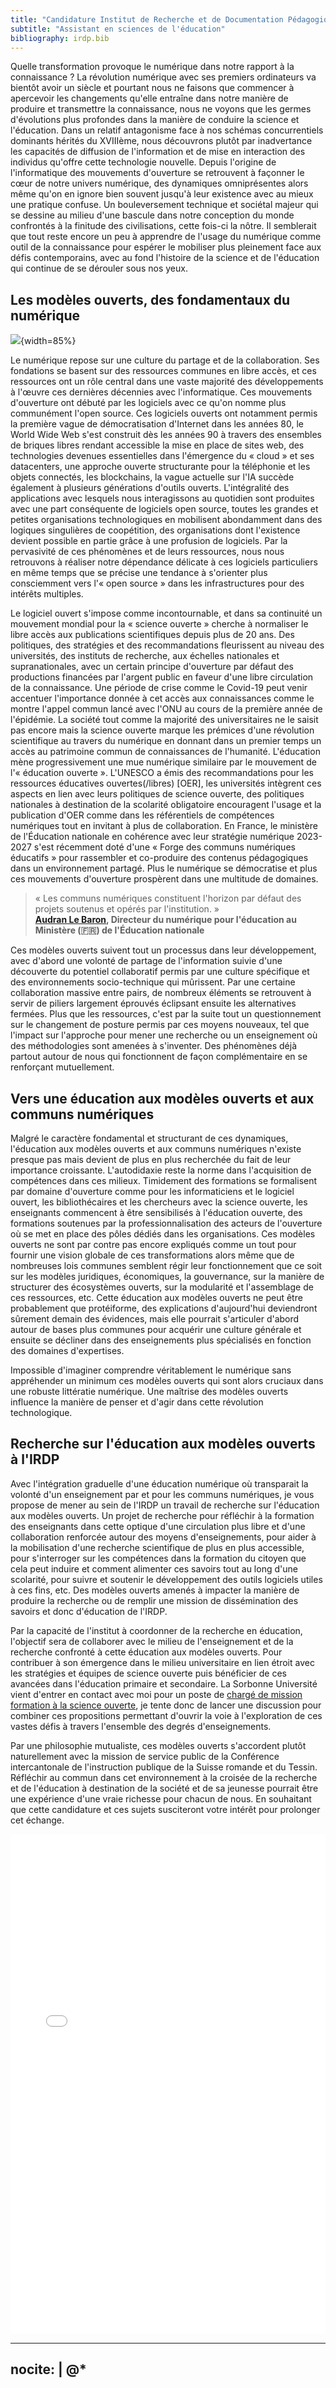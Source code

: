 ```yaml
---
title: "Candidature Institut de Recherche et de Documentation Pédagogique"
subtitle: "Assistant en sciences de l'éducation"
bibliography: irdp.bib
---
```


Quelle transformation provoque le numérique dans notre rapport à la connaissance ? La révolution numérique avec ses
premiers ordinateurs va bientôt avoir un siècle et pourtant nous ne faisons que commencer à apercevoir les changements
qu'elle entraîne dans notre manière de produire et transmettre la connaissance, nous ne voyons que les germes d'évolutions plus profondes
dans la manière de conduire la science et l'éducation. Dans un relatif antagonisme face à nos schémas concurrentiels dominants hérités du
XVIIIème, nous découvrons plutôt par inadvertance les capacités de diffusion de l'information et de mise en interaction
des individus qu'offre cette technologie nouvelle. Depuis l'origine de l'informatique des mouvements d'ouverture se
retrouvent à façonner le cœur de notre univers numérique, des dynamiques omniprésentes alors même qu'on en
ignore bien souvent jusqu'à leur existence avec au mieux une pratique confuse. Un bouleversement technique et sociétal 
majeur qui se dessine au milieu d'une bascule dans notre conception du monde confrontés à la finitude des civilisations, cette fois-ci la nôtre.
Il semblerait que tout reste encore un peu à apprendre de l'usage du numérique comme outil de la connaissance pour
espérer le mobiliser plus pleinement face aux défis contemporains, avec au fond l'histoire de la science et de
l'éducation qui continue de se dérouler sous nos yeux. 

## Les modèles ouverts, des fondamentaux du numérique

![](https://raw.githubusercontent.com/Open-Models/Base/refs/heads/main/images/open-models.png){width=85%}

Le numérique repose sur une culture du partage et de la collaboration. Ses fondations se basent sur des ressources communes en libre accès,
et ces ressources ont un rôle central dans une vaste majorité des développements à l'œuvre ces dernières décennies avec l'informatique. Ces
mouvements d'ouverture ont débuté par les logiciels avec ce qu'on nomme plus communément l'open source. Ces logiciels
ouverts ont notamment permis la première vague de démocratisation d'Internet dans les années 80, le World Wide Web s'est construit
dès les années 90 à travers des ensembles de briques libres rendant accessible la mise en place de sites web, des technologies devenues essentielles
dans l'émergence du « cloud » et ses datacenters, une approche ouverte structurante pour la téléphonie et les objets connectés, les blockchains,
la vague actuelle sur l'IA succède également à plusieurs générations d'outils ouverts. L'intégralité des applications avec
lesquels nous interagissons au quotidien sont produites avec une part conséquente de logiciels open source,
toutes les grandes et petites organisations technologiques en mobilisent abondamment dans des logiques singulières de coopétition, des organisations
dont l'existence devient possible en partie grâce à une profusion de logiciels. Par la pervasivité de ces phénomènes et de leurs ressources,
nous nous retrouvons à réaliser notre dépendance délicate à ces logiciels particuliers en même temps que se précise une tendance
à s'orienter plus consciemment vers l'« open source » dans les infrastructures pour des intérêts multiples.

Le logiciel ouvert s'impose comme incontournable, et dans sa continuité un mouvement mondial pour la « science ouverte »
cherche à normaliser le libre accès aux publications scientifiques depuis plus de 20 ans. Des politiques, des stratégies et des recommandations fleurissent au niveau
des universités, des instituts de recherche, aux échelles nationales et supranationales, avec un certain principe d'ouverture par défaut
des productions financées par l'argent public en faveur d'une libre circulation de la connaissance. Une période de crise comme le Covid-19 peut venir accentuer l'importance
donnée à cet accès aux connaissances comme le montre l'appel commun 
lancé avec l'ONU au cours de la première année de l'épidémie. La société tout comme la majorité des universitaires ne le saisit pas encore mais la science ouverte
marque les prémices d'une révolution scientifique au travers du numérique en donnant dans un premier temps un accès au patrimoine commun de connaissances
de l'humanité. L'éducation mène progressivement une mue numérique similaire par le mouvement de l'« éducation ouverte ».
L'UNESCO a émis des recommandations pour les ressources éducatives ouvertes(/libres) [OER], les universités intègrent ces
aspects en lien avec leurs politiques de science ouverte, des politiques nationales à destination de la scolarité
obligatoire encouragent l'usage et la publication d'OER comme dans les référentiels de compétences numériques tout en invitant
à plus de collaboration. En France, le ministère de l'Éducation nationale en cohérence avec leur stratégie numérique 2023-2027
s'est récemment doté d'une « Forge des communs numériques éducatifs » pour rassembler et co-produire des contenus pédagogiques dans un environnement partagé.
Plus le numérique se démocratise et plus ces mouvements d'ouverture prospèrent dans une multitude de domaines.

> « Les communs numériques constituent l'horizon par défaut des projets soutenus et opérés par l'institution. »  
> **[Audran Le Baron](https://x.com/LeLibreEdu/status/1776284758953087230), Directeur du numérique pour l'éducation au Ministère (🇫🇷) de l'Éducation nationale**

Ces modèles ouverts suivent tout un processus dans leur développement, avec d'abord une volonté de partage de l'information suivie d'une
découverte du potentiel collaboratif permis par une culture spécifique et des environnements socio-technique qui
mûrissent. Par une certaine collaboration massive entre pairs, de nombreux éléments se retrouvent à servir de piliers
largement éprouvés éclipsant ensuite les alternatives fermées. Plus que les ressources, c'est par la suite tout un questionnement
sur le changement de posture permis par ces moyens nouveaux, tel que l'impact sur l'approche pour mener une recherche ou
un enseignement où des méthodologies sont amenées à s'inventer. Des phénomènes déjà partout autour de nous qui fonctionnent de
façon complémentaire en se renforçant mutuellement.

## Vers une éducation aux modèles ouverts et aux communs numériques

Malgré le caractère fondamental et structurant de ces dynamiques, l'éducation aux modèles ouverts et aux communs
numériques n'existe presque pas mais devient de plus en plus recherchée du fait de leur importance croissante.
L'autodidaxie reste la norme dans l'acquisition de compétences dans ces milieux. Timidement des formations se formalisent
par domaine d'ouverture comme pour les informaticiens et le logiciel ouvert, les bibliothécaires et les chercheurs avec la science
ouverte, les enseignants commencent à être sensibilisés à l'éducation ouverte, des formations soutenues par la professionnalisation
des acteurs de l'ouverture où se met en place des pôles dédiés dans les organisations.
Ces modèles ouverts ne sont par contre pas encore expliqués comme un tout pour fournir une vision
globale de ces transformations alors même que de nombreuses lois communes semblent régir leur fonctionnement que ce soit sur les modèles juridiques,
économiques, la gouvernance, sur la manière de structurer des écosystèmes ouverts, sur la modularité et l'assemblage de ces ressources, etc.
Cette éducation aux modèles ouverts ne peut être probablement que protéiforme, des explications d'aujourd'hui
deviendront sûrement demain des évidences, mais elle pourrait s'articuler d'abord autour de bases plus communes pour acquérir une
culture générale et ensuite se décliner dans des enseignements plus spécialisés en fonction des domaines
d'expertises.

Impossible d'imaginer comprendre véritablement le numérique sans appréhender un minimum ces modèles ouverts qui sont
alors cruciaux dans une robuste littératie numérique. Une maîtrise des modèles ouverts influence la manière
de penser et d'agir dans cette révolution technologique.

## Recherche sur l'éducation aux modèles ouverts à l'IRDP

Avec l'intégration graduelle d'une éducation numérique où transparait la volonté d'un enseignement par et pour les communs numériques,
je vous propose de mener au sein de l'IRDP un travail de recherche sur l'éducation aux modèles ouverts. Un projet de recherche pour
réfléchir à la formation des enseignants dans cette optique d'une
circulation plus libre et d'une collaboration renforcée autour des moyens d'enseignements, pour aider à
la mobilisation d'une recherche scientifique de plus en plus accessible, pour s'interroger sur les compétences dans la
formation du citoyen que cela peut induire et comment alimenter ces savoirs tout au long d'une scolarité, pour suivre et soutenir le
développement des outils logiciels utiles à ces fins, etc. Des modèles ouverts amenés à impacter la manière de
produire la recherche ou de remplir une mission de dissémination des savoirs et donc d'éducation de l'IRDP.

Par la capacité de l'institut à coordonner de la recherche en éducation, l'objectif sera de collaborer avec le milieu de
l'enseignement et de la recherche confronté à cette éducation aux modèles ouverts. Pour contribuer à son
émergence dans le milieu universitaire en lien étroit avec les stratégies et équipes de science ouverte puis bénéficier de ces
avancées dans l'éducation primaire et secondaire. La Sorbonne Université vient
d'entrer en contact avec moi pour un poste de [chargé de mission formation à la science ouverte](https://choisirleservicepublic.gouv.fr/offre-emploi/charge-de-mission-formation-a-la-science-ouverte-fh-ref-ideesfso-reference-2024-1652220/), je tente donc de lancer une discussion
pour combiner ces propositions permettant d'ouvrir la voie à l'exploration de ces vastes défis à travers l'ensemble des degrés d'enseignements.

Par une philosophie mutualiste, ces modèles ouverts s'accordent plutôt naturellement avec la mission de service public de la Conférence intercantonale de
l'instruction publique de la Suisse romande et du Tessin. Réfléchir au commun dans cet environnement à la croisée de la
recherche et de l'éducation à destination de la société et de sa jeunesse pourrait être une expérience d'une vraie richesse pour chacun de
nous. En souhaitant que cette candidature et ces sujets susciteront votre intérêt pour prolonger cet échange.

<embed src="job-offer.pdf" width="100%" height="800" type="application/pdf">

---
nocite: |
  @*
---
